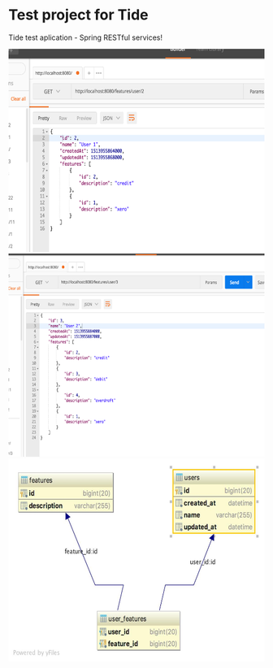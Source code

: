 # Test project for Tide
Tide test aplication - Spring RESTful services!

<img src="https://github.com/jeck7/tide-test/blob/master/src/main/resources/Screen1.png" width="600" height="400" />

<img src="https://github.com/jeck7/tide-test/blob/master/src/main/resources/Screen2.png" width="700" height="400" />

<img src="https://github.com/jeck7/tide-test/blob/master/src/main/resources/tide_demo.jpg" width="700" height="400" />





